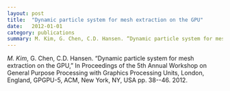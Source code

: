 ```yaml
---
layout: post
title:  "Dynamic particle system for mesh extraction on the GPU"
date:   2012-01-01
category: publications
summary: M. Kim, G. Chen, C.D. Hansen. “Dynamic particle system for mesh extraction on the GPU,” In Proceedings of the 5th Annual Workshop on General Purpose Processing with Graphics Processing Units, London, England, GPGPU-5, ACM, New York, NY, USA pp. 38--46. 2012. 
---
```


_M. Kim_, G. Chen, C.D. Hansen. “Dynamic particle system for mesh extraction on the GPU,” In Proceedings of the 5th Annual Workshop on General Purpose Processing with Graphics Processing Units, London, England, GPGPU-5, ACM, New York, NY, USA pp. 38--46. 2012. 
